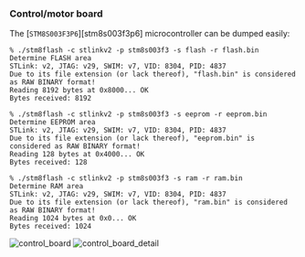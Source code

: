### Control/motor board

The [`STM8S003F3P6`][stm8s003f3p6] microcontroller can be dumped easily:

```shell
% ./stm8flash -c stlinkv2 -p stm8s003f3 -s flash -r flash.bin
Determine FLASH area
STLink: v2, JTAG: v29, SWIM: v7, VID: 8304, PID: 4837
Due to its file extension (or lack thereof), "flash.bin" is considered as RAW BINARY format!
Reading 8192 bytes at 0x8000... OK
Bytes received: 8192

% ./stm8flash -c stlinkv2 -p stm8s003f3 -s eeprom -r eeprom.bin
Determine EEPROM area
STLink: v2, JTAG: v29, SWIM: v7, VID: 8304, PID: 4837
Due to its file extension (or lack thereof), "eeprom.bin" is considered as RAW BINARY format!
Reading 128 bytes at 0x4000... OK
Bytes received: 128

% ./stm8flash -c stlinkv2 -p stm8s003f3 -s ram -r ram.bin
Determine RAM area
STLink: v2, JTAG: v29, SWIM: v7, VID: 8304, PID: 4837
Due to its file extension (or lack thereof), "ram.bin" is considered as RAW BINARY format!
Reading 1024 bytes at 0x0... OK
Bytes received: 1024
```

![control_board](./../img/threadmill_control_board.jpg)
![control_board_detail](./../img/threadmill_control_board_detail.jpg)
